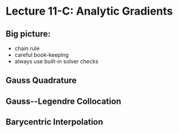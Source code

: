 # Lecture 11-C:  Analytic Gradients

## Big picture:
- chain rule
- careful book-keeping
- always use built-in solver checks

## Gauss Quadrature

## Gauss--Legendre Collocation

## Barycentric Interpolation

